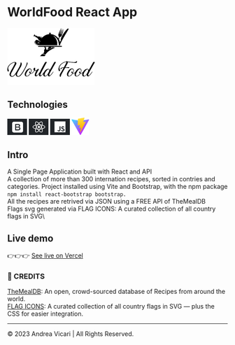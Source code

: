# WorldFood React App

<img src="https://github.com/Andrea-vicari/food-rout/blob/master/src/Components/Common/Logo_Food_black.svg" width="200px">

## Technologies
<img src="https://github.com/Andrea-vicari/Andrea-vicari/blob/main/Bootstrap_logo.png" style="width:45px"> <img src="https://github.com/Andrea-vicari/Andrea-vicari/blob/main/React_logo.png" style="width:45px">
<img src="https://github.com/Andrea-vicari/Andrea-vicari/blob/main/JS_logo.png" style="width:45px">
<img src="https://github.com/Andrea-vicari/Andrea-vicari/blob/main/vite.svg" style="width:40px">

## Intro
A Single Page Application built with React and API\
A collection of more than 300 internation recipes, sorted in contries and categories.
Project installed using Vite and Bootstrap, with the npm package `npm install react-bootstrap bootstrap.`\
All the recipes are retrived via JSON using a FREE API of TheMealDB\
Flags svg generated via FLAG ICONS: A curated collection of all country flags in SVG\

## Live demo
👉👉👉 [See live on Vercel](#)<br>

### 🙏 CREDITS
[TheMealDB](https://www.themealdb.com/): An open, crowd-sourced database of Recipes from around the world.<br>
[FLAG ICONS](https://github.com/lipis/flag-icons/tree/main): A curated collection of all country flags in SVG — plus the CSS for easier integration.

- - -
© 2023 Andrea Vicari | All Rights Reserved.
